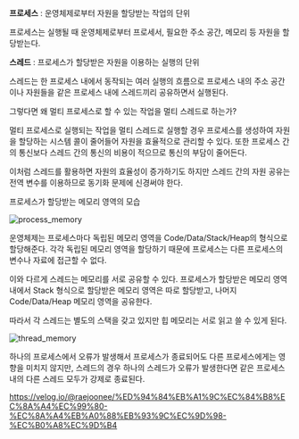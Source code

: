 **프로세스** : 운영체제로부터 자원을 할당받는 작업의 단위

프로세스는 실행될 때 운영체제로부터 프로세서, 필요한 주소 공간, 메모리 등 자원을 할당받는다.

**스레드** : 프로세스가 할당받은 자원을 이용하는 실행의 단위

스레드는 한 프로세스 내에서 동작되는 여러 실행의 흐름으로 프로세스 내의 주소 공간이나 자원들을 같은 프로세스 내에 스레드끼리 공유하면서 실행된다.

그렇다면 왜 멀티 프로세스로 할 수 있는 작업을 멀티 스레드로 하는가?

멀티 프로세스로 실행되는 작업을 멀티 스레드로 실행할 경우 프로세스를 생성하여 자원을 할당하는 시스템 콜이 줄어들어 자원을 효율적으로 관리할 수 있다. 또한 프로세스 간의 통신보다 스레드 간의 통신의 비용이 적으므로 통신의 부담이 줄어든다.

이처럼 스레드를 활용하면 자원의 효율성이 증가하기도 하지만 스레드 간의 자원 공유는 전역 변수를 이용하므로 동기화 문제에 신경써야 한다.

프로세스가 할당받는 메모리 영역의 모습

![process_memory](https://user-images.githubusercontent.com/33615669/201532810-577a4e45-6e0a-4e40-80c8-5bde359ebed4.png)

운영체제는 프로세스마다 독립된 메모리 영역을 Code/Data/Stack/Heap의 형식으로 할당해준다. 각각 독립된 메모리 영역을 할당하기 때문에 프로세스는 다른 프로세스의 변수나 자료에 접근할 수 없다.

이와 다르게 스레드는 메모리를 서로 공유할 수 있다. 프로세스가 할당받은 메모리 영역 내에서 Stack 형식으로 할당받은 메모리 영역은 따로 할당받고, 나머지 Code/Data/Heap 메모리 영역을 공유한다.

따라서 각 스레드는 별도의 스택을 갖고 있지만 힙 메모리는 서로 읽고 쓸 수 있게 된다.

![thread_memory](https://user-images.githubusercontent.com/33615669/201532824-c2456a1e-7fa8-4b93-be5b-e95b70bc0af4.png)

하나의 프로세스에서 오류가 발생해서 프로세스가 종료되어도 다른 프로세스에게는 영향을 미치지 않지만, 스레드의 경우 하나의 스레드가 오류가 발생한다면 같은 프로세스 내의 다른 스레드 모두가 강제로 종료된다.



https://velog.io/@raejoonee/%ED%94%84%EB%A1%9C%EC%84%B8%EC%8A%A4%EC%99%80-%EC%8A%A4%EB%A0%88%EB%93%9C%EC%9D%98-%EC%B0%A8%EC%9D%B4
